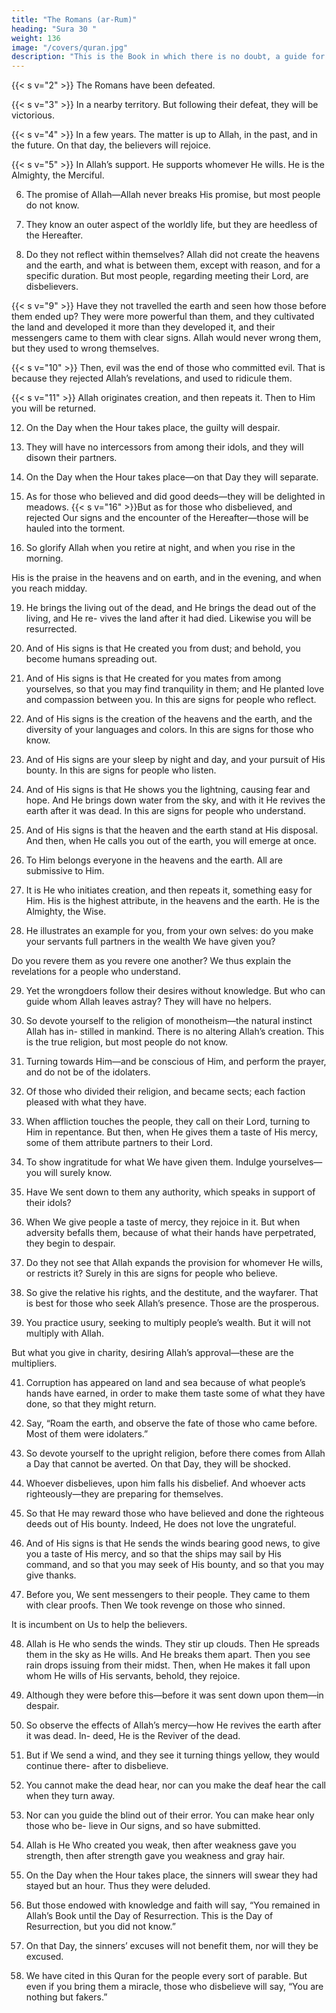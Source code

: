 ```yaml
---
title: "The Romans (ar-Rum)"
heading: "Sura 30 "
weight: 136
image: "/covers/quran.jpg"
description: "This is the Book in which there is no doubt, a guide for the righteous."
---
```




<!-- 1. Alif, Lam, Meem. -->
{{< s v="2" >}}  The Romans have been defeated.

{{< s v="3" >}}  In a nearby territory. But following their defeat, they will be victorious.

{{< s v="4" >}}  In a few years. The matter is up to Allah, in the past, and in the future. On that day, the
believers will rejoice.

{{< s v="5" >}}  In Allah’s support. He supports whomever He wills. He is the Almighty, the Merciful.

6. The promise of Allah—Allah never breaks His promise, but most people do not know.

7. They know an outer aspect of the worldly life, but they are heedless of the Hereafter.
8. Do they not reflect within themselves? Allah did not create the heavens and the earth,
and what is between them, except with reason, and for a specific duration. But most
people, regarding meeting their Lord, are disbelievers.

{{< s v="9" >}}  Have they not travelled the earth and seen how those before them ended up? They were more powerful than them, and they cultivated the land and developed it more than they developed it, and their messengers came to them with clear signs. Allah would never wrong them, but they used to wrong themselves.

{{< s v="10" >}}  Then, evil was the end of those who committed evil. That is because they rejected Allah’s revelations, and used to ridicule them.

{{< s v="11" >}}  Allah originates creation, and then repeats it. Then to Him you will be returned.

12. On the Day when the Hour takes place, the guilty will despair.

13. They will have no intercessors from among their idols, and they will disown their partners.

14. On the Day when the Hour takes place—on that Day they will separate.
15. As for those who believed and did good deeds—they will be delighted in meadows.
{{< s v="16" >}}But as for those who disbelieved, and rejected Our signs and the encounter of the Hereafter—those will be hauled into the torment.

17. So glorify Allah when you retire at night, and when you rise in the morning.


His is the praise in the heavens and on earth, and in the evening, and when you reach midday.

19. He brings the living out of the dead, and He
brings the dead out of the living, and He re-
vives the land after it had died. Likewise you
will be resurrected.
20. And of His signs is that He created you
from dust; and behold, you become humans
spreading out.

21. And of His signs is that He created for you mates from among yourselves, so that you
may find tranquility in them; and He planted love and compassion between you. In this are
signs for people who reflect.

22. And of His signs is the creation of the heavens and the earth, and the diversity of your
languages and colors. In this are signs for those who know.

23. And of His signs are your sleep by night and day, and your pursuit of His bounty. In
this are signs for people who listen.

24. And of His signs is that He shows you the lightning, causing fear and hope. And He
brings down water from the sky, and with it He revives the earth after it was dead. In this
are signs for people who understand. 

25. And of His signs is that the heaven and the earth stand at His disposal. And then, when
He calls you out of the earth, you will emerge at once.

26. To Him belongs everyone in the heavens and the earth. All are submissive to Him.

27. It is He who initiates creation, and then repeats it, something easy for Him. His is the highest attribute, in the heavens and the earth. He is the Almighty, the Wise. 

28. He illustrates an example for you, from your own selves: do you make your servants
full partners in the wealth We have given you? 

Do you revere them as you revere one another? We thus explain the revelations for a people who understand.

29. Yet the wrongdoers follow their desires without knowledge. But who can guide whom Allah leaves astray? They will have no
helpers.

30. So devote yourself to the religion of monotheism—the natural instinct Allah has in-
stilled in mankind. There is no altering Allah’s creation. This is the true religion, but
most people do not know.

31. Turning towards Him—and be conscious of Him, and perform the prayer, and do not
be of the idolaters.

32. Of those who divided their religion, and became sects; each faction pleased with what
they have.

33. When affliction touches the people, they call on their Lord, turning to Him in repentance. But then, when He gives them a taste of His mercy, some of them attribute partners to their Lord.

34. To show ingratitude for what We have given them. Indulge yourselves—you will surely know.

35. Have We sent down to them any authority, which speaks in support of their idols?
36. When We give people a taste of mercy, they rejoice in it. But when adversity befalls them,
because of what their hands have perpetrated, they begin to despair.

37. Do they not see that Allah expands the provision for whomever He wills, or restricts it?
Surely in this are signs for people who believe.

38. So give the relative his rights, and the destitute, and the wayfarer. That is best for those who seek Allah’s presence. Those are the prosperous.

39. You practice usury, seeking to multiply people’s wealth. But it will not multiply with Allah. 

But what you give in charity, desiring Allah’s approval—these are the multipliers.

<!-- 40. Allah is He who created you, then provides
for you, then makes you die, then brings you
back to life. Can any of your idols do any of
that? Glorified is He, and Exalted above what
they associate. -->

41. Corruption has appeared on land and sea because of what people’s hands have earned, in order to make them taste some of what they have done, so that they might return.
42. Say, “Roam the earth, and observe the fate of those who came before. Most of them were idolaters.”
43. So devote yourself to the upright religion, before there comes from Allah a Day that cannot be averted. On that Day, they will be shocked.
44. Whoever disbelieves, upon him falls his disbelief. And whoever acts righteously—they are preparing for themselves.
45. So that He may reward those who have believed and done the righteous deeds out of His bounty. Indeed, He does not love the ungrateful.
46. And of His signs is that He sends the winds bearing good news, to give you a taste of His
mercy, and so that the ships may sail by His command, and so that you may seek of His
bounty, and so that you may give thanks.

47. Before you, We sent messengers to their people. They came to them with clear proofs.
Then We took revenge on those who sinned. 

It is incumbent on Us to help the believers.

48. Allah is He who sends the winds. They stir up clouds. Then He spreads them in the sky
as He wills. And He breaks them apart. Then you see rain drops issuing from their midst.
Then, when He makes it fall upon whom He wills of His servants, behold, they rejoice.

49. Although they were before this—before it was sent down upon them—in despair.
50. So observe the effects of Allah’s mercy—how He revives the earth after it was dead. In-
deed, He is the Reviver of the dead. 

51. But if We send a wind, and they see it turning things yellow, they would continue there-
after to disbelieve.

52. You cannot make the dead hear, nor can you make the deaf hear the call when they
turn away.

53. Nor can you guide the blind out of their error. You can make hear only those who be-
lieve in Our signs, and so have submitted.

54. Allah is He Who created you weak, then after weakness gave you strength, then after
strength gave you weakness and gray hair.

55. On the Day when the Hour takes place, the sinners will swear they had stayed but an
hour. Thus they were deluded.

56. But those endowed with knowledge and faith will say, “You remained in Allah’s Book until the Day of Resurrection. This is the Day of Resurrection, but you did not know.”

57. On that Day, the sinners’ excuses will not benefit them, nor will they be excused.

58. We have cited in this Quran for the people every sort of parable. But even if you bring
them a miracle, those who disbelieve will say, “You are nothing but fakers.”

<!-- 59. Allah thus seals the hearts of those who do not know.

60. So be patient. The promise of Allah is true. And do not let those who lack certainty belittle you.
 -->


